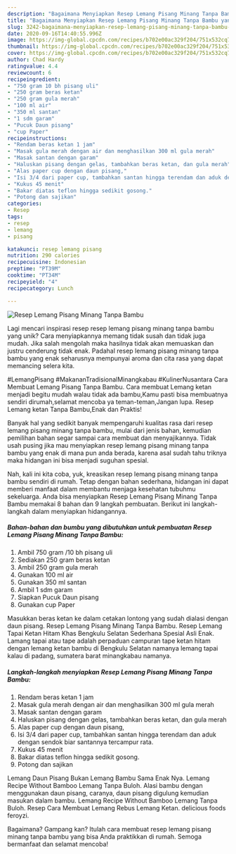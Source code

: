 ```yaml
---
description: "Bagaimana Menyiapkan Resep Lemang Pisang Minang Tanpa Bambu yang Menggugah Selera"
title: "Bagaimana Menyiapkan Resep Lemang Pisang Minang Tanpa Bambu yang Menggugah Selera"
slug: 3242-bagaimana-menyiapkan-resep-lemang-pisang-minang-tanpa-bambu-yang-menggugah-selera
date: 2020-09-16T14:40:55.996Z
image: https://img-global.cpcdn.com/recipes/b702e00ac329f204/751x532cq70/resep-lemang-pisang-minang-tanpa-bambu-foto-resep-utama.jpg
thumbnail: https://img-global.cpcdn.com/recipes/b702e00ac329f204/751x532cq70/resep-lemang-pisang-minang-tanpa-bambu-foto-resep-utama.jpg
cover: https://img-global.cpcdn.com/recipes/b702e00ac329f204/751x532cq70/resep-lemang-pisang-minang-tanpa-bambu-foto-resep-utama.jpg
author: Chad Hardy
ratingvalue: 4.4
reviewcount: 6
recipeingredient:
- "750 gram 10 bh pisang uli"
- "250 gram beras ketan"
- "250 gram gula merah"
- "100 ml air"
- "350 ml santan"
- "1 sdm garam"
- "Pucuk Daun pisang"
- "cup Paper"
recipeinstructions:
- "Rendam beras ketan 1 jam"
- "Masak gula merah dengan air dan menghasilkan 300 ml gula merah"
- "Masak santan dengan garam"
- "Haluskan pisang dengan gelas, tambahkan beras ketan, dan gula merah"
- "Alas paper cup dengan daun pisang,"
- "Isi 3/4 dari paper cup, tambahkan santan hingga terendam dan aduk dengan sendok biar santannya tercampur rata."
- "Kukus 45 menit"
- "Bakar diatas teflon hingga sedikit gosong."
- "Potong dan sajikan"
categories:
- Resep
tags:
- resep
- lemang
- pisang

katakunci: resep lemang pisang 
nutrition: 290 calories
recipecuisine: Indonesian
preptime: "PT39M"
cooktime: "PT34M"
recipeyield: "4"
recipecategory: Lunch

---
```



![Resep Lemang Pisang Minang Tanpa Bambu](https://img-global.cpcdn.com/recipes/b702e00ac329f204/751x532cq70/resep-lemang-pisang-minang-tanpa-bambu-foto-resep-utama.jpg)

Lagi mencari inspirasi resep resep lemang pisang minang tanpa bambu yang unik? Cara menyiapkannya memang tidak susah dan tidak juga mudah. Jika salah mengolah maka hasilnya tidak akan memuaskan dan justru cenderung tidak enak. Padahal resep lemang pisang minang tanpa bambu yang enak seharusnya mempunyai aroma dan cita rasa yang dapat memancing selera kita.

#LemangPisang #MakananTradisionalMinangkabau #KulinerNusantara Cara Membuat Lemang Pisang Tanpa Bambu. Cara membuat Lemang ketan menjadi begitu mudah walau tidak ada bambu,Kamu pasti bisa membuatnya sendiri dirumah,selamat mencoba ya teman-teman,Jangan lupa. Resep Lemang ketan Tanpa Bambu,Enak dan Praktis!

Banyak hal yang sedikit banyak mempengaruhi kualitas rasa dari resep lemang pisang minang tanpa bambu, mulai dari jenis bahan, kemudian pemilihan bahan segar sampai cara membuat dan menyajikannya. Tidak usah pusing jika mau menyiapkan resep lemang pisang minang tanpa bambu yang enak di mana pun anda berada, karena asal sudah tahu triknya maka hidangan ini bisa menjadi suguhan spesial.


Nah, kali ini kita coba, yuk, kreasikan resep lemang pisang minang tanpa bambu sendiri di rumah. Tetap dengan bahan sederhana, hidangan ini dapat memberi manfaat dalam membantu menjaga kesehatan tubuhmu sekeluarga. Anda bisa menyiapkan Resep Lemang Pisang Minang Tanpa Bambu memakai 8 bahan dan 9 langkah pembuatan. Berikut ini langkah-langkah dalam menyiapkan hidangannya.

<!--inarticleads1-->

##### Bahan-bahan dan bumbu yang dibutuhkan untuk pembuatan Resep Lemang Pisang Minang Tanpa Bambu:

1. Ambil 750 gram /10 bh pisang uli
1. Sediakan 250 gram beras ketan
1. Ambil 250 gram gula merah
1. Gunakan 100 ml air
1. Gunakan 350 ml santan
1. Ambil 1 sdm garam
1. Siapkan Pucuk Daun pisang
1. Gunakan cup Paper


Masukkan beras ketan ke dalam cetakan lontong yang sudah dialasi dengan daun pisang. Resep Lemang Pisang Minang Tanpa Bambu. Resep Lemang Tapai Ketan Hitam Khas Bengkulu Selatan Sederhana Spesial Asli Enak. Lamang tapai atau tape adalah perpaduan campuran tape ketan hitam dengan lemang ketan bambu di Bengkulu Selatan namanya lemang tapai kalau di padang, sumatera barat minangkabau namanya. 

<!--inarticleads2-->

##### Langkah-langkah menyiapkan Resep Lemang Pisang Minang Tanpa Bambu:

1. Rendam beras ketan 1 jam
1. Masak gula merah dengan air dan menghasilkan 300 ml gula merah
1. Masak santan dengan garam
1. Haluskan pisang dengan gelas, tambahkan beras ketan, dan gula merah
1. Alas paper cup dengan daun pisang,
1. Isi 3/4 dari paper cup, tambahkan santan hingga terendam dan aduk dengan sendok biar santannya tercampur rata.
1. Kukus 45 menit
1. Bakar diatas teflon hingga sedikit gosong.
1. Potong dan sajikan


Lemang Daun Pisang Bukan Lemang Bambu Sama Enak Nya. Lemang Recipe Without Bamboo Lemang Tanpa Buloh. Alasi bambu dengan menggunakan daun pisang, caranya, daun pisang digulung kemudian masukan dalam bambu. Lemang Recipe Without Bamboo Lemang Tanpa Buloh. Resep Cara Membuat Lemang Rebus Lemang Ketan. delicious foods feroyzi. 

Bagaimana? Gampang kan? Itulah cara membuat resep lemang pisang minang tanpa bambu yang bisa Anda praktikkan di rumah. Semoga bermanfaat dan selamat mencoba!
